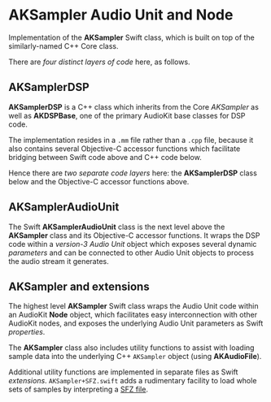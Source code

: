 # AKSampler Audio Unit and Node

Implementation of the **AKSampler** Swift class, which is built on top of the similarly-named C++ Core class.

There are *four distinct layers of code* here, as follows.

## AKSamplerDSP
**AKSamplerDSP** is a C++ class which inherits from the Core *AKSampler* as well as **AKDSPBase**, one of the primary AudioKit base classes for DSP code.

The implementation resides in a `.mm` file rather than a `.cpp` file, because it also contains several Objective-C accessor functions which facilitate bridging between Swift code above and C++ code below.

Hence there are *two separate code layers* here: the **AKSamplerDSP** class below and the Objective-C accessor functions above.

## AKSamplerAudioUnit
The Swift **AKSamplerAudioUnit** class is the next level above the **AKSampler** class and its Objective-C accessor functions. It wraps the DSP code within a *version-3 Audio Unit* object which exposes several dynamic *parameters* and can be connected to other Audio Unit objects to process the audio stream it generates.

## AKSampler and extensions
The highest level **AKSampler** Swift class wraps the Audio Unit code within an AudioKit **Node** object, which facilitates easy interconnection with other AudioKit nodes, and exposes the underlying Audio Unit parameters as Swift *properties*.

The **AKSampler** class also includes utility functions to assist with loading sample data into the underlying C++ `AKSampler` object (using **AKAudioFile**).

Additional utility functions are implemented in separate files as Swift *extensions*. `AKSampler+SFZ.swift` adds a rudimentary facility to load whole sets of samples by interpreting a [SFZ file](https://en.wikipedia.org/wiki/SFZ_(file_format)).